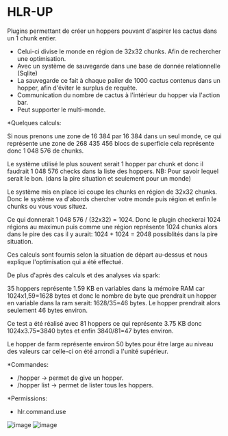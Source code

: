 # HLR-UP
Plugins permettant de créer un hoppers pouvant d'aspirer les cactus dans un 1 chunk entier.
 - Celui-ci divise le monde en région de 32x32 chunks. Afin de rechercher une optimisation.
 - Avec un système de sauvegarde dans une base de donnée relationnelle (Sqlite)
 - La sauvegarde ce fait à chaque palier de 1000 cactus contenus dans un hopper, afin d'éviter le surplus de requête.
 - Communication du nombre de cactus à l'intérieur du hopper via l'action bar.
 - Peut supporter le multi-monde. 

*Quelques calculs: 

Si nous prenons une zone de 16 384 par 16 384 dans un seul monde, ce qui représente une zone de 268 435 456 blocs de superficie cela représente donc 1 048 576 de chunks.

Le système utilisé le plus souvent serait 1 hopper par chunk et donc il faudrait 1 048 576 checks dans la liste des hoppers.
NB: Pour savoir lequel serait le bon. (dans la pire situation et seulement pour un monde)

Le système mis en place ici coupe les chunks en région de 32x32 chunks.
Donc le système va d'abords chercher votre monde puis région et enfin le chunks ou vous vous situez. 

Ce qui donnerait 1 048 576 / (32x32) = 1024. Donc le plugin checkerai 1024 régions au maximun puis comme une région représente 1024 chunks alors dans le pire des cas il y aurait:
1024 + 1024 = 2048 possiblités dans la pire situation.

Ces calculs sont fournis selon la situation de départ au-dessus et nous explique l'optimisation qui a été effectué.

De plus d'après des calculs et des analyses via spark:

35 hoppers représente 1.59 KB en variables dans la mémoire RAM car 1024x1,59=1628 bytes et donc le nombre de byte que prendrait un hopper en variable dans la ram serait:
1628/35=46 bytes. Le hopper prendrait alors seulement 46 bytes environ. 

Ce test a été réalisé avec 81 hoppers ce qui représente 3.75 KB donc 1024x3.75=3840 bytes et enfin 3840/81=47 bytes environ.

Le hopper de farm représente environ 50 bytes pour être large au niveau des valeurs car celle-ci on été arrondi a l'unité supérieur.

*Commandes:

- /hopper -> permet de give un hopper.
- /hopper list -> permet de lister tous les hoppers. 

*Permissions:

- hlr.command.use

![image](https://user-images.githubusercontent.com/75928424/111283245-34b0dd80-863f-11eb-94da-0ea5032f8348.png)
![image](https://user-images.githubusercontent.com/75928424/111360506-1eca0980-868d-11eb-8917-9037b14fda76.png)
